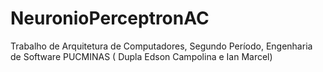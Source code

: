 # NeuronioPerceptronAC
Trabalho de Arquitetura de Computadores, Segundo Período, Engenharia de Software PUCMINAS ( Dupla Edson Campolina e Ian Marcel)
